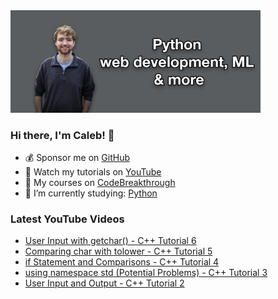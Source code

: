 <img src="github-cover-photo-my-face.jpg" width="400px" />

### Hi there, I'm Caleb! 🍛

- 💰 Sponsor me on [GitHub](https://github.com/sponsors/CalebCurry)
- 🎥 Watch my tutorials on [YouTube](https://www.youtube.com/calebthevideomaker2)
- 📗 My courses on [CodeBreakthrough](https://www.codebreakthrough.com)
- 🤔 I’m currently studying: [Python](https://www.youtube.com/watch?v=s3IvdkCq2_c&t=4254s)

### Latest YouTube Videos
<!-- YOUTUBE:START -->
- [User Input with getchar&lpar;&rpar; - C++ Tutorial 6](https://www.youtube.com/watch?v=5GY_C_LDLX8)
- [Comparing char with tolower - C++ Tutorial 5](https://www.youtube.com/watch?v=Eec-Ae9-Jao)
- [if Statement and Comparisons - C++ Tutorial 4](https://www.youtube.com/watch?v=LIVIbtwi2ac)
- [using namespace std &lpar;Potential Problems&rpar; - C++ Tutorial 3](https://www.youtube.com/watch?v=LrpUG9vj4ks)
- [User Input and Output - C++ Tutorial 2](https://www.youtube.com/watch?v=2OFaPi641WY)
<!-- YOUTUBE:END -->
